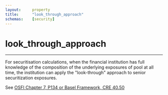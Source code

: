 ```yaml
---
layout:		property
title:		"look_through_approach"
schemas:	[security]
---
```


# look_through_approach

---

 For securitisation calculations, when the financial institution has full knowledge of the composition of the underlying exposures of pool at all time, the institution can apply the "look-through" approach to senior securitization exposures.  
 
 See [OSFI Chapter 7, P134 or Basel Framework, CRE 40.50](https://www.osfi-bsif.gc.ca/Eng/fi-if/rg-ro/gdn-ort/gl-ld/Pages/CAR22_chpt6.aspx#ToC6.6.5)
